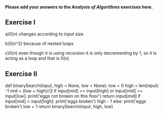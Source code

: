 #### Please add your answers to the ***Analysis of  Algorithms*** exercises here.

## Exercise I

a)0(n)
changes according to input size

b)0(n^2)
because of nested loops

c)0(n)
even though it is using recursion it is only
decrementing by 1, so it is acting as a loop and 
that is 0(n)

## Exercise II

def binarySearch(input, high = None, low = None):
    low = 0
    high = len(input) -1 
    mid = (low + high)//2
    if input[mid] == input[high] or input[mid] == input[low]: 
        print('eggs not broken on this floor')
        return input[mid]
    if input[mid] < input[high]:
        print('eggs broken') 
        high - 1
    else: 
        print('eggs broken')
        low + 1
    return binarySearch(input, high, low)